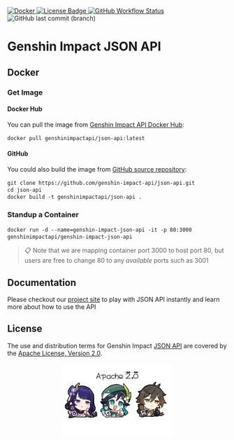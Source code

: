 [ ![Docker](https://img.shields.io/badge/Docker%20Image-309DEE?style=for-the-badge&logo=docker&logoColor=white) ](https://hub.docker.com/r/genshinimpactapi/json-api)
[![License Badge](https://img.shields.io/badge/Apache%202.0-F25910.svg?style=for-the-badge&logo=Apache&logoColor=white) ](https://www.apache.org/licenses/LICENSE-2.0)
[ ![GitHub Workflow Status](https://img.shields.io/github/workflow/status/genshin-impact-api/json-api/Release/master?logo=github&style=for-the-badge) ](https://github.com/genshin-impact-api/json-api/actions/workflows/release.yml)
![GitHub last commit (branch)](https://img.shields.io/github/last-commit/genshin-impact-api/json-api?logo=github&style=for-the-badge)

Genshin Impact JSON API
=======================


Docker
------

### Get Image

#### Docker Hub

You can pull the image from [Genshin Impact API Docker Hub](https://hub.docker.com/r/genshinimpactapi/json-api/):

    docker pull genshinimpactapi/json-api:latest

#### GitHub

You could also build the image from [GitHub source repository](https://github.com/genshin-impact-api/json-api):

    git clone https://github.com/genshin-impact-api/json-api.git
    cd json-api
    docker build -t genshinimpactapi/json-api .


### Standup a Container

    docker run -d --name=genshin-impact-json-api -it -p 80:3000 genshinimpactapi/genshin-impact-json-api

> 📋 Note that we are mapping container port 3000 to host port 80, but users are free to change 80 to any _available_
> ports such as 3001


Documentation
-------------

Please checkout our [project site](http://json.genshin-impact-api.com/) to play with JSON API instantly and learn more 
about how to use the API


License
-------

The use and distribution terms for Genshin Impact [JSON API](https://github.com/genshin-impact-api/json-api) are covered
by the [Apache License, Version 2.0](http://www.apache.org/licenses/LICENSE-2.0.html).

<div align="center">
    <a href="https://opensource.org/licenses">
        <img align="center" width="50%" alt="License Illustration" src="https://github.com/QubitPi/QubitPi/blob/master/img/apache-2.png?raw=true">
    </a>
</div>
